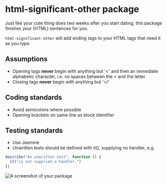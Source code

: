 # html-significant-other package

Just like your cute thing does two weeks after you start dating, this package finishes your (HTML) sentences for you.

`html-significant-other` will add ending tags to your HTML tags that need it as you type.

## Assumptions
- Opening tags **never** begin with anything but '<' and then an immediate alphabetic character, i.e. no spaces between the < and the letter
- Closing tags **never** begin with anything but '</'

## Coding standards
- Avoid semicolons where possible
- Opening brackets on same line as block identifier

## Testing standards
- Use Jasmine
- Unwritten tests should be defined with it(), supplying no handler, e.g.
```` js
describe("An unwritten test", function () {
  it("is not supplied a handler.")
})
````

![A screenshot of your package](https://f.cloud.github.com/assets/69169/2290250/c35d867a-a017-11e3-86be-cd7c5bf3ff9b.gif)
